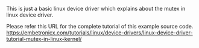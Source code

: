 This is just a basic linux device driver which explains about the mutex in linux device driver.

Please refer this URL for the complete tutorial of this example source code.
https://embetronicx.com/tutorials/linux/device-drivers/linux-device-driver-tutorial-mutex-in-linux-kernel/